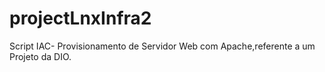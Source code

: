 # projectLnxInfra2
Script IAC- Provisionamento de Servidor Web com Apache,referente a um Projeto da DIO.
